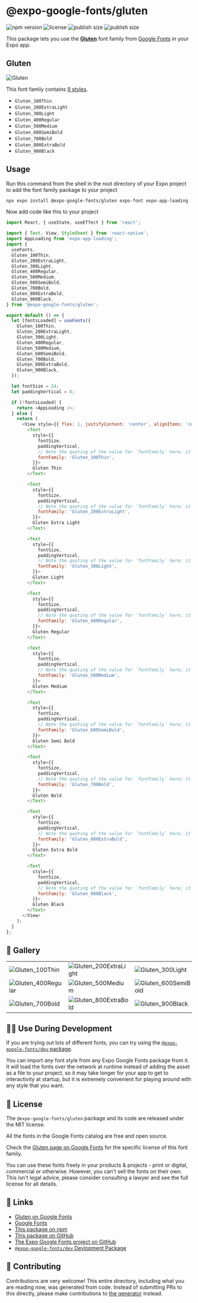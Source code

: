 # @expo-google-fonts/gluten

![npm version](https://flat.badgen.net/npm/v/@expo-google-fonts/gluten)
![license](https://flat.badgen.net/github/license/expo/google-fonts)
![publish size](https://flat.badgen.net/packagephobia/install/@expo-google-fonts/gluten)
![publish size](https://flat.badgen.net/packagephobia/publish/@expo-google-fonts/gluten)

This package lets you use the [**Gluten**](https://fonts.google.com/specimen/Gluten) font family from [Google Fonts](https://fonts.google.com/) in your Expo app.

## Gluten

![Gluten](./font-family.png)

This font family contains [9 styles](#-gallery).

- `Gluten_100Thin`
- `Gluten_200ExtraLight`
- `Gluten_300Light`
- `Gluten_400Regular`
- `Gluten_500Medium`
- `Gluten_600SemiBold`
- `Gluten_700Bold`
- `Gluten_800ExtraBold`
- `Gluten_900Black`

## Usage

Run this command from the shell in the root directory of your Expo project to add the font family package to your project
```sh
npx expo install @expo-google-fonts/gluten expo-font expo-app-loading
```

Now add code like this to your project
```js
import React, { useState, useEffect } from 'react';

import { Text, View, StyleSheet } from 'react-native';
import AppLoading from 'expo-app-loading';
import {
  useFonts,
  Gluten_100Thin,
  Gluten_200ExtraLight,
  Gluten_300Light,
  Gluten_400Regular,
  Gluten_500Medium,
  Gluten_600SemiBold,
  Gluten_700Bold,
  Gluten_800ExtraBold,
  Gluten_900Black,
} from '@expo-google-fonts/gluten';

export default () => {
  let [fontsLoaded] = useFonts({
    Gluten_100Thin,
    Gluten_200ExtraLight,
    Gluten_300Light,
    Gluten_400Regular,
    Gluten_500Medium,
    Gluten_600SemiBold,
    Gluten_700Bold,
    Gluten_800ExtraBold,
    Gluten_900Black,
  });

  let fontSize = 24;
  let paddingVertical = 6;

  if (!fontsLoaded) {
    return <AppLoading />;
  } else {
    return (
      <View style={{ flex: 1, justifyContent: 'center', alignItems: 'center' }}>
        <Text
          style={{
            fontSize,
            paddingVertical,
            // Note the quoting of the value for `fontFamily` here; it expects a string!
            fontFamily: 'Gluten_100Thin',
          }}>
          Gluten Thin
        </Text>

        <Text
          style={{
            fontSize,
            paddingVertical,
            // Note the quoting of the value for `fontFamily` here; it expects a string!
            fontFamily: 'Gluten_200ExtraLight',
          }}>
          Gluten Extra Light
        </Text>

        <Text
          style={{
            fontSize,
            paddingVertical,
            // Note the quoting of the value for `fontFamily` here; it expects a string!
            fontFamily: 'Gluten_300Light',
          }}>
          Gluten Light
        </Text>

        <Text
          style={{
            fontSize,
            paddingVertical,
            // Note the quoting of the value for `fontFamily` here; it expects a string!
            fontFamily: 'Gluten_400Regular',
          }}>
          Gluten Regular
        </Text>

        <Text
          style={{
            fontSize,
            paddingVertical,
            // Note the quoting of the value for `fontFamily` here; it expects a string!
            fontFamily: 'Gluten_500Medium',
          }}>
          Gluten Medium
        </Text>

        <Text
          style={{
            fontSize,
            paddingVertical,
            // Note the quoting of the value for `fontFamily` here; it expects a string!
            fontFamily: 'Gluten_600SemiBold',
          }}>
          Gluten Semi Bold
        </Text>

        <Text
          style={{
            fontSize,
            paddingVertical,
            // Note the quoting of the value for `fontFamily` here; it expects a string!
            fontFamily: 'Gluten_700Bold',
          }}>
          Gluten Bold
        </Text>

        <Text
          style={{
            fontSize,
            paddingVertical,
            // Note the quoting of the value for `fontFamily` here; it expects a string!
            fontFamily: 'Gluten_800ExtraBold',
          }}>
          Gluten Extra Bold
        </Text>

        <Text
          style={{
            fontSize,
            paddingVertical,
            // Note the quoting of the value for `fontFamily` here; it expects a string!
            fontFamily: 'Gluten_900Black',
          }}>
          Gluten Black
        </Text>
      </View>
    );
  }
};

```

## 🔡 Gallery


||||
|-|-|-|
|![Gluten_100Thin](./Gluten_100Thin.ttf.png)|![Gluten_200ExtraLight](./Gluten_200ExtraLight.ttf.png)|![Gluten_300Light](./Gluten_300Light.ttf.png)||
|![Gluten_400Regular](./Gluten_400Regular.ttf.png)|![Gluten_500Medium](./Gluten_500Medium.ttf.png)|![Gluten_600SemiBold](./Gluten_600SemiBold.ttf.png)||
|![Gluten_700Bold](./Gluten_700Bold.ttf.png)|![Gluten_800ExtraBold](./Gluten_800ExtraBold.ttf.png)|![Gluten_900Black](./Gluten_900Black.ttf.png)||


## 👩‍💻 Use During Development

If you are trying out lots of different fonts, you can try using the [`@expo-google-fonts/dev` package](https://github.com/expo/google-fonts/tree/master/font-packages/dev#readme).

You can import *any* font style from any Expo Google Fonts package from it. It will load the fonts
over the network at runtime instead of adding the asset as a file to your project, so it may take longer
for your app to get to interactivity at startup, but it is extremely convenient
for playing around with any style that you want.

## 📖 License

The `@expo-google-fonts/gluten` package and its code are released under the MIT license.

All the fonts in the Google Fonts catalog are free and open source.

Check the [Gluten page on Google Fonts](https://fonts.google.com/specimen/Gluten) for the specific license of this font family.

You can use these fonts freely in your products & projects - print or digital, commercial or otherwise. However, you can't sell the fonts on their own. This isn't legal advice, please consider consulting a lawyer and see the full license for all details.

## 🔗 Links

- [Gluten on Google Fonts](https://fonts.google.com/specimen/Gluten)
- [Google Fonts](https://fonts.google.com/)
- [This package on npm](https://www.npmjs.com/package/@expo-google-fonts/gluten)
- [This package on GitHub](https://github.com/expo/google-fonts/tree/master/font-packages/gluten)
- [The Expo Google Fonts project on GitHub](https://github.com/expo/google-fonts)
- [`@expo-google-fonts/dev` Devlopment Package](https://github.com/expo/google-fonts/tree/master/font-packages/dev)

## 🤝 Contributing

Contributions are very welcome! This entire directory, including what you are reading now, was generated from code. Instead of submitting PRs to this directly, please make contributions to [the generator](https://github.com/expo/google-fonts/tree/master/packages/generator) instead.
